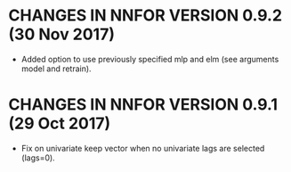 # CHANGES IN NNFOR VERSION 0.9.2 (30 Nov 2017)
- Added option to use previously specified mlp and elm (see arguments model and retrain).

# CHANGES IN NNFOR VERSION 0.9.1 (29 Oct 2017)
- Fix on univariate keep vector when no univariate lags are selected (lags=0). 
